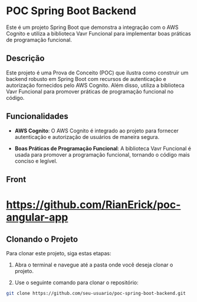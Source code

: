 # POC Spring Boot Backend

Este é um projeto Spring Boot que demonstra a integração com o AWS Cognito e utiliza a biblioteca Vavr Funcional para implementar boas práticas de programação funcional.

## Descrição

Este projeto é uma Prova de Conceito (POC) que ilustra como construir um backend robusto em Spring Boot com recursos de autenticação e autorização fornecidos pelo AWS Cognito. Além disso, utiliza a biblioteca Vavr Funcional para promover práticas de programação funcional no código.

## Funcionalidades

- **AWS Cognito**: O AWS Cognito é integrado ao projeto para fornecer autenticação e autorização de usuários de maneira segura.

- **Boas Práticas de Programação Funcional**: A biblioteca Vavr Funcional é usada para promover a programação funcional, tornando o código mais conciso e legível.

## Front

# https://github.com/RianErick/poc-angular-app 

## Clonando o Projeto

Para clonar este projeto, siga estas etapas:

1. Abra o terminal e navegue até a pasta onde você deseja clonar o projeto.

2. Use o seguinte comando para clonar o repositório:

```bash
git clone https://github.com/seu-usuario/poc-spring-boot-backend.git

